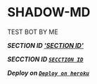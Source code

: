 # SHADOW-MD
TEST BOT BY ME <br>

***SECTION ID ['SECTION ID'](https://bit.ly/46IxUyE)***

  ***SECCTION ID [`SECCTION ID`](https://replit.com/@joyboysar/SHADOW-MD-QR-2?v=1)***




 
***Deploy on [`Deploy on heroku`]( https://dashboard.heroku.com/new?template=https://github.com/JoyBoySer/SHADOW-MD.git)***
